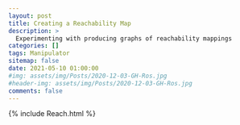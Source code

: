 ```yaml
---
layout: post
title: Creating a Reachability Map
description: >
  Experimenting with producing graphs of reachability mappings
categories: []
tags: Manipulator
sitemap: false
date: 2021-05-10 01:00:00
#img: assets/img/Posts/2020-12-03-GH-Ros.jpg
#header-img: assets/img/Posts/2020-12-03-GH-Ros.jpg
comments: false
---
```


{% include Reach.html %}





